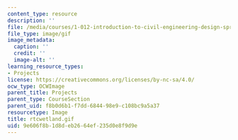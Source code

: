 ```yaml
---
content_type: resource
description: ''
file: /media/courses/1-012-introduction-to-civil-engineering-design-spring-2002/9e606f8b1d8deb2664ef235d0e8f9d9e_rtcwetland.gif
file_type: image/gif
image_metadata:
  caption: ''
  credit: ''
  image-alt: ''
learning_resource_types:
- Projects
license: https://creativecommons.org/licenses/by-nc-sa/4.0/
ocw_type: OCWImage
parent_title: Projects
parent_type: CourseSection
parent_uid: f8b0d6b1-f7dd-6844-98e9-c108bc9a5a37
resourcetype: Image
title: rtcwetland.gif
uid: 9e606f8b-1d8d-eb26-64ef-235d0e8f9d9e
---
```


